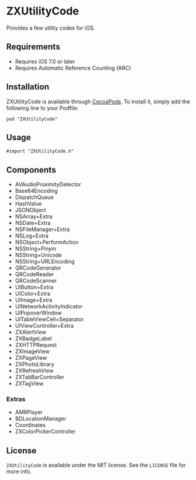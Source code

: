 ZXUtilityCode
===============
Provides a few utility codes for iOS.

## Requirements

* Requires iOS 7.0 or later
* Requires Automatic Reference Counting (ARC)

## Installation

ZXUtilityCode is available through [CocoaPods](https://cocoapods.org/pods/ZXUtilityCode). To install it, simply add the following line to your Podfile:

```
pod "ZXUtilityCode"
```

## Usage

```
#import "ZXUtilityCode.h"
```

## Components

* AVAudioProximityDetector
* Base64Encoding
* DispatchQueue
* HashValue
* JSONObject
* NSArray+Extra
* NSDate+Extra
* NSFileManager+Extra
* NSLog+Extra
* NSObject+PerformAction
* NSString+Pinyin
* NSString+Unicode
* NSString+URLEncoding
* QRCodeGenerator
* QRCodeReader
* QRCodeScanner
* UIButton+Extra
* UIColor+Extra
* UIImage+Extra
* UINetworkActivityIndicator
* UIPopoverWindow
* UITableViewCell+Separator
* UIViewController+Extra
* ZXAlertView
* ZXBadgeLabel
* ZXHTTPRequest
* ZXImageView
* ZXPageView
* ZXPhotoLibrary
* ZXRefreshView
* ZXTabBarController
* ZXTagView

### Extras

* AMRPlayer
* BDLocationManager
* Coordinates
* ZXColorPickerController

## License

`ZXUtilityCode` is available under the MIT license. See the `LICENSE` file for more info.
